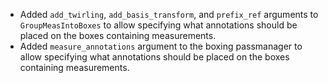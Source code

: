 - Added ``add_twirling``, ``add_basis_transform``, and ``prefix_ref`` arguments to ``GroupMeasIntoBoxes`` to allow specifying what annotations should be placed on the boxes containing measurements.
- Added ``measure_annotations`` argument to the boxing passmanager to allow specifying what annotations should be placed on the boxes containing measurements.
